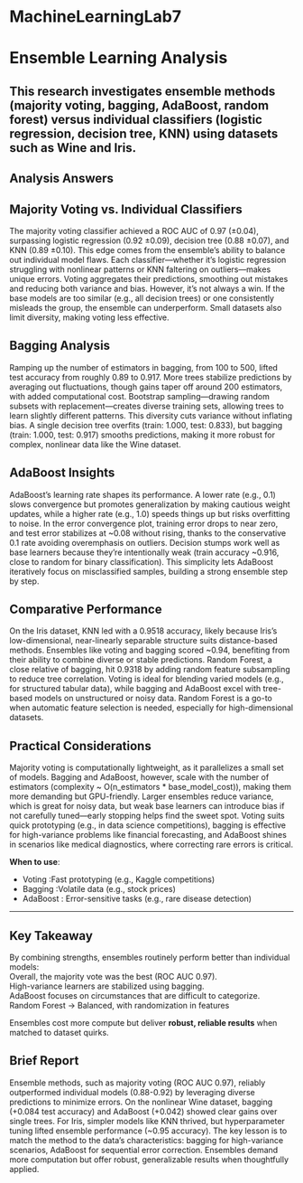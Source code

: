 # MachineLearningLab7

# Ensemble Learning Analysis

This research investigates **ensemble methods** (majority voting, bagging, AdaBoost, random forest) versus individual classifiers (logistic regression, decision tree, KNN) using datasets such as Wine and Iris.
---

## Analysis Answers

## Majority Voting vs. Individual Classifiers

The majority voting classifier achieved a ROC AUC of 0.97 (±0.04), surpassing logistic regression (0.92 ±0.09), decision tree (0.88 ±0.07), and KNN (0.89 ±0.10). This edge comes from the ensemble’s ability to balance out individual model flaws. Each classifier—whether it’s logistic regression struggling with nonlinear patterns or KNN faltering on outliers—makes unique errors. Voting aggregates their predictions, smoothing out mistakes and reducing both variance and bias. However, it’s not always a win. If the base models are too similar (e.g., all decision trees) or one consistently misleads the group, the ensemble can underperform. Small datasets also limit diversity, making voting less effective.


## Bagging Analysis
Ramping up the number of estimators in bagging, from 100 to 500, lifted test accuracy from roughly 0.89 to 0.917. More trees stabilize predictions by averaging out fluctuations, though gains taper off around 200 estimators, with added computational cost. Bootstrap sampling—drawing random subsets with replacement—creates diverse training sets, allowing trees to learn slightly different patterns. This diversity cuts variance without inflating bias. A single decision tree overfits (train: 1.000, test: 0.833), but bagging (train: 1.000, test: 0.917) smooths predictions, making it more robust for complex, nonlinear data like the Wine dataset.

## AdaBoost Insights
AdaBoost’s learning rate shapes its performance. A lower rate (e.g., 0.1) slows convergence but promotes generalization by making cautious weight updates, while a higher rate (e.g., 1.0) speeds things up but risks overfitting to noise. In the error convergence plot, training error drops to near zero, and test error stabilizes at ~0.08 without rising, thanks to the conservative 0.1 rate avoiding overemphasis on outliers. Decision stumps work well as base learners because they’re intentionally weak (train accuracy ~0.916, close to random for binary classification). This simplicity lets AdaBoost iteratively focus on misclassified samples, building a strong ensemble step by step.
## Comparative Performance
On the Iris dataset, KNN led with a 0.9518 accuracy, likely because Iris’s low-dimensional, near-linearly separable structure suits distance-based methods. Ensembles like voting and bagging scored ~0.94, benefiting from their ability to combine diverse or stable predictions. Random Forest, a close relative of bagging, hit 0.9318 by adding random feature subsampling to reduce tree correlation. Voting is ideal for blending varied models (e.g., for structured tabular data), while bagging and AdaBoost excel with tree-based models on unstructured or noisy data. Random Forest is a go-to when automatic feature selection is needed, especially for high-dimensional datasets.

## Practical Considerations
Majority voting is computationally lightweight, as it parallelizes a small set of models. Bagging and AdaBoost, however, scale with the number of estimators (complexity ~ O(n_estimators * base_model_cost)), making them more demanding but GPU-friendly. Larger ensembles reduce variance, which is great for noisy data, but weak base learners can introduce bias if not carefully tuned—early stopping helps find the sweet spot. Voting suits quick prototyping (e.g., in data science competitions), bagging is effective for high-variance problems like financial forecasting, and AdaBoost shines in scenarios like medical diagnostics, where correcting rare errors is critical.

**When to use**:
- Voting :Fast prototyping (e.g., Kaggle competitions)  
- Bagging :Volatile data (e.g., stock prices)  
- AdaBoost : Error-sensitive tasks (e.g., rare disease detection)  

---

## Key Takeaway
By combining strengths, ensembles routinely perform better than individual models:  
 Overall, the majority vote was the best (ROC AUC 0.97).  
 High-variance learners are stabilized using bagging.  
 AdaBoost focuses on circumstances that are difficult to categorize.  
 Random Forest → Balanced, with randomization in features

Ensembles cost more compute but deliver **robust, reliable results** when matched to dataset quirks.

## Brief Report
Ensemble methods, such as majority voting (ROC AUC 0.97), reliably outperformed individual models (0.88-0.92) by leveraging diverse predictions to minimize errors. On the nonlinear Wine dataset, bagging (+0.084 test accuracy) and AdaBoost (+0.042) showed clear gains over single trees. For Iris, simpler models like KNN thrived, but hyperparameter tuning lifted ensemble performance (~0.95 accuracy). The key lesson is to match the method to the data’s characteristics: bagging for high-variance scenarios, AdaBoost for sequential error correction. Ensembles demand more computation but offer robust, generalizable results when thoughtfully applied.

